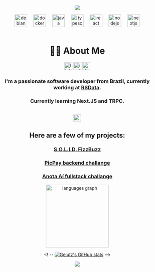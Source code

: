 <div align="center">
<!-- Typing SVG -->
<p align="center">
    <img src="https://readme-typing-svg.herokuapp.com?font=Fira+Code&size=15&duration=2000&pause=2500&color=9E8BF9&vCenter=true&center=true&multiline=true&random=false&width=435&lines=I+identify+as+a+curious+developer;Anything+is+interesting+when+you+love+to+code">
</p>
<div align="center">
  <img src="https://cdn.simpleicons.org/debian/A81D33" height="40" alt="debian logo"  />
  <img width="12" />
  <img src="https://skillicons.dev/icons?i=docker" height="40" alt="docker logo"  />
  <img width="12" />
  <img src="https://skillicons.dev/icons?i=java" height="40" alt="java logo"  />
  <img width="12" />
  <img src="https://skillicons.dev/icons?i=ts" height="40" alt="typescript logo"  />
  <img width="12" />
  <img src="https://skillicons.dev/icons?i=react" height="40" alt="react logo"  />
  <img width="12" />
  <img src="https://skillicons.dev/icons?i=nodejs" height="40" alt="nodejs logo"  />
  <img width="12" />
  <img src="https://skillicons.dev/icons?i=nextjs" height="40" alt="nextjs logo"  />  
</div>

<br>

# 👩‍💻 About Me

<div align="center">
    <a style="text-decoration: none" href="https://www.linkedin.com/in/gabriel-e-lutz/" target="_blank">
        <img src="https://img.shields.io/static/v1?message=LinkedIn&logo=linkedin&label=&color=0077B5&logoColor=white&labelColor=&style=flat" height="25" alt="linkedin logo"  />
    </a>
    <a style="text-decoration: none" href="https://instagram.com/_gelutz_" target="_blank">
        <img src="https://img.shields.io/static/v1?message=Instagram&logo=instagram&label=&color=E4405F&logoColor=white&labelColor=&style=flat" height="25" alt="instagram logo"  />
    </a>
    <a style="text-decoration: none" href="https://discord.com/users/250725458650464256" target="_blank">
        <img src="https://img.shields.io/static/v1?message=Discord&logo=discord&label=&color=7289DA&logoColor=white&labelColor=&style=flat" height="25" alt="discord logo"  />
    </a>
</div>

###

### I'm a passionate software developer from Brazil, currently working at [RSData](https://rsdata.com.br/).

### Currently learning Next.JS and TRPC.

<br>

<img style="height: 24px" src="https://camo.githubusercontent.com/94b33bd991f6c3135af747bdf27361be43e797c0fce678b62ed5aef57e9d8bd7/68747470733a2f2f6d65646961322e67697068792e636f6d2f6d656469612f51737347456d706b79454f684243623765312f67697068792e6769663f6369643d656366303565343761306e336769316266716e74716d6f62386739616964316f796a327772336473336d67373030626c267269643d67697068792e676966">

## Here are a few of my projects:

### [S.O.L.I.D. FizzBuzz](https://github.com/gelutz/solid-fizzbuzz)

### [PicPay backend challange](https://github.com/gelutz/desafio-picpay)

### [Anota Aí fullstack challange](https://github.com/gelutz/desafio-anotaai)

<p align="center">
<img src="https://github-readme-stats.vercel.app/api/top-langs?username=gelutz&locale=en&hide_title=false&layout=compact&card_width=320&langs_count=5&theme=dracula&hide_border=false&order=2" height="200" alt="languages graph"  />
</p>

<! -- [![Gelutz's GitHub stats](https://github-readme-stats.vercel.app/api?username=gelutz)](https://github.com/anuraghazra/github-readme-stats) -->

<!-- Link que conta as views no perfil  -->
![](https://hit.yhype.me/github/profile?user_id=44882683)



</div>
